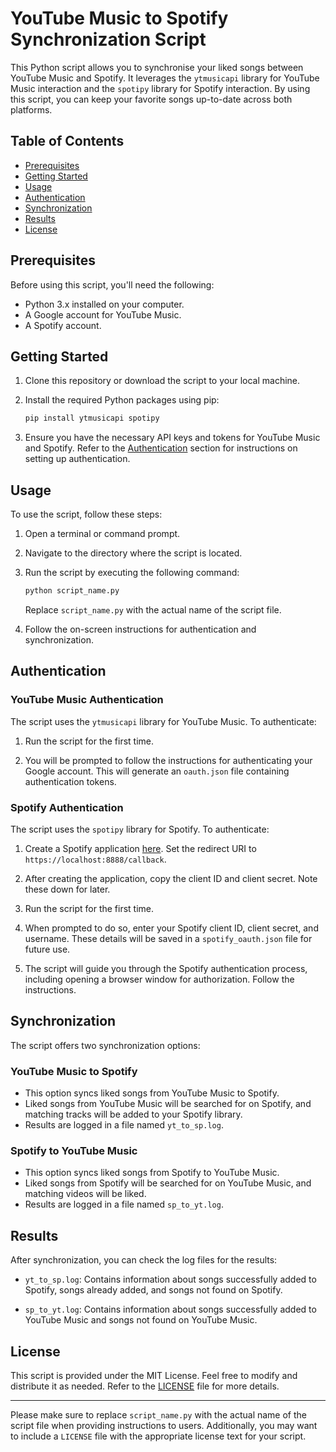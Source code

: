 # YouTube Music to Spotify Synchronization Script

This Python script allows you to synchronise your liked songs between YouTube Music and Spotify. It leverages the `ytmusicapi` library for YouTube Music interaction and the `spotipy` library for Spotify interaction. By using this script, you can keep your favorite songs up-to-date across both platforms.

## Table of Contents

- [Prerequisites](#prerequisites)
- [Getting Started](#getting-started)
- [Usage](#usage)
- [Authentication](#authentication)
- [Synchronization](#synchronization)
- [Results](#results)
- [License](#license)

## Prerequisites

Before using this script, you'll need the following:

- Python 3.x installed on your computer.
- A Google account for YouTube Music.
- A Spotify account.

## Getting Started

1. Clone this repository or download the script to your local machine.

2. Install the required Python packages using pip:

   ```bash
   pip install ytmusicapi spotipy
   ```

3. Ensure you have the necessary API keys and tokens for YouTube Music and Spotify. Refer to the [Authentication](#authentication) section for instructions on setting up authentication.

## Usage

To use the script, follow these steps:

1. Open a terminal or command prompt.

2. Navigate to the directory where the script is located.

3. Run the script by executing the following command:

   ```bash
   python script_name.py
   ```

   Replace `script_name.py` with the actual name of the script file.

4. Follow the on-screen instructions for authentication and synchronization.

## Authentication

### YouTube Music Authentication

The script uses the `ytmusicapi` library for YouTube Music. To authenticate:

1. Run the script for the first time.

2. You will be prompted to follow the instructions for authenticating your Google account. This will generate an `oauth.json` file containing authentication tokens.

### Spotify Authentication

The script uses the `spotipy` library for Spotify. To authenticate:

1. Create a Spotify application [here](https://developer.spotify.com/dashboard/applications). Set the redirect URI to `https://localhost:8888/callback`.

2. After creating the application, copy the client ID and client secret. Note these down for later.

3. Run the script for the first time.

4. When prompted to do so, enter your Spotify client ID, client secret, and username. These details will be saved in a `spotify_oauth.json` file for future use.

5. The script will guide you through the Spotify authentication process, including opening a browser window for authorization. Follow the instructions.

## Synchronization

The script offers two synchronization options:

### YouTube Music to Spotify

- This option syncs liked songs from YouTube Music to Spotify.
- Liked songs from YouTube Music will be searched for on Spotify, and matching tracks will be added to your Spotify library.
- Results are logged in a file named `yt_to_sp.log`.

### Spotify to YouTube Music

- This option syncs liked songs from Spotify to YouTube Music.
- Liked songs from Spotify will be searched for on YouTube Music, and matching videos will be liked.
- Results are logged in a file named `sp_to_yt.log`.

## Results

After synchronization, you can check the log files for the results:

- `yt_to_sp.log`: Contains information about songs successfully added to Spotify, songs already added, and songs not found on Spotify.

- `sp_to_yt.log`: Contains information about songs successfully added to YouTube Music and songs not found on YouTube Music.

## License

This script is provided under the MIT License. Feel free to modify and distribute it as needed. Refer to the [LICENSE](LICENSE) file for more details.

---

Please make sure to replace `script_name.py` with the actual name of the script file when providing instructions to users. Additionally, you may want to include a `LICENSE` file with the appropriate license text for your script.